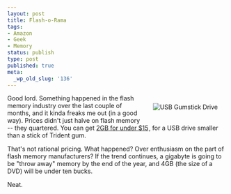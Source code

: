 ```yaml
---
layout: post
title: Flash-o-Rama
tags:
- Amazon
- Geek
- Memory
status: publish
type: post
published: true
meta:
  _wp_old_slug: '136'
---
```

<a href="http://www.amazon.com/gp/redirect.html?ie=UTF8&amp;location=http%3A%2F%2Fwww.amazon.com%2Fexec%2Fobidos%2Ftg%2Fdetail%2F-%2FB000JWTQLI%2F&amp;tag=peatdotorg-20&amp;linkCode=ur2&amp;camp=1789&amp;creative=9325" target="_blank"><img src="http://wp.peat.org/wp-content/uploads/2007/03/gumstick.jpg" alt="USB Gumstick Drive" align="right" hspace="20" vspace="20" /></a>Good lord.  Something happened in the flash memory industry over the last couple of months, and it kinda freaks me out (in a good way).  Prices didn't just halve on flash memory -- they quartered.  You can get <a href="http://www.amazon.com/gp/redirect.html?ie=UTF8&amp;location=http%3A%2F%2Fwww.amazon.com%2Fexec%2Fobidos%2Ftg%2Fdetail%2F-%2FB000JWTQLI%2F&amp;tag=peatdotorg-20&amp;linkCode=ur2&amp;camp=1789&amp;creative=9325">2GB for under $15</a><img src="http://www.assoc-amazon.com/e/ir?t=peatdotorg-20&amp;l=ur2&amp;o=1" style="border:medium none !important;margin:0 !important;" border="0" height="1" width="1" />, for a USB drive smaller than a stick of Trident gum.

That's not rational pricing.  What happened?  Over enthusiasm on the part of flash memory manufacturers?  If the trend continues, a gigabyte is going to be "throw away" memory by the end of the year, and 4GB (the size of a DVD) will be under ten bucks.

Neat.
